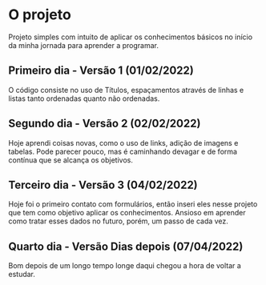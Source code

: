 # O projeto

Projeto simples com intuito de aplicar os conhecimentos básicos no início da minha jornada para aprender a programar.

## Primeiro dia - Versão 1 (01/02/2022)
O código consiste no uso de Títulos, espaçamentos através de linhas e listas tanto ordenadas quanto não ordenadas.

## Segundo dia - Versão 2 (02/02/2022)
Hoje aprendi coisas novas, como o uso de links, adição de imagens e tabelas. Pode parecer pouco, mas é caminhando devagar e de forma contínua que se alcança os objetivos.

## Terceiro dia - Versão 3 (04/02/2022)
Hoje foi o primeiro contato com formulários, então inseri eles nesse projeto que tem como objetivo aplicar os conhecimentos. Ansioso em aprender como tratar esses dados no futuro, porém, um passo de cada vez.

## Quarto dia - Versão Dias depois (07/04/2022)
Bom depois de um longo tempo longe daqui chegou a hora de voltar a estudar.